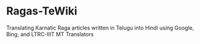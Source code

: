 # Ragas-TeWiki
Translating Karnatic Raga articles written in Telugu into Hindi using Google, Bing, and LTRC-IIIT MT Translators 
